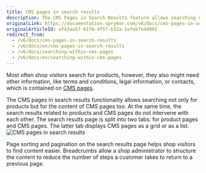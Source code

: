 ```yaml
---
title: CMS pages in search results
description: The CMS Pages in Search Results feature allows searching not only for products but for CMS pages content as well.
originalLink: https://documentation.spryker.com/v6/docs/cms-pages-in-search-results
originalArticleId: af43aa57-61f6-4f57-b32a-1efebfe44902
redirect_from:
  - /v6/docs/cms-pages-in-search-results
  - /v6/docs/en/cms-pages-in-search-results
  - /v6/docs/searching-within-cms-pages
  - /v6/docs/en/searching-within-cms-pages
---
```


Most often shop visitors search for products, however, they also might need other information, like terms and conditions, legal information, or contacts, which is contained on [CMS pages](/docs/scos/user/features/{{page.version}}/cms-feature-overview/cms-pages-overview.html).

The CMS pages in search results functionality allows searching not only for products but for the content of CMS pages too. At the same time, the search results related to products and CMS pages do not intervene with each other. The search results page is split into two tabs: for product pages and CMS pages. The latter tab displays CMS pages as a grid or as a list.
![CMS pages in search results](https://spryker.s3.eu-central-1.amazonaws.com/docs/Features/Search+and+Filter/CMS+Pages+in+Search+Results/cms-pages-in-search-results.png)

Page sorting and pagination on the search results page helps shop visitors to find content easier. Breadcrumbs allow a shop administrator to structure the content to reduce the number of steps a customer takes to return to a previous page.

  
